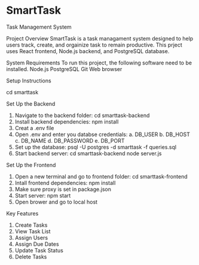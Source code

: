 # SmartTask
Task Management System

Project Overview
SmartTask is a task managament system designed to help users track, create, and orgainize task to remain productive. This prject uses React frontend, Node.js backend, and PostgreSQL database. 

System Requirements 
To run this project, the following software need to be installed.
  Node.js
  PostgreSQL
  Git
  Web browser 

  Setup Instructions

  cd smarttask

  Set Up the Backend
  1. Navigate to the backend folder: cd smarttask-backend
  2. Install backend dependencies: npm install
  3. Creat a .env file
  4. Open .env and enter you databse credentials:
     a. DB_USER
     b. DB_HOST
     c. DB_NAME
     d. DB_PASSWORD
     e. DB_PORT
  5. Set up the database: psql -U postgres -d smarttask -f queries.sql
  6. Start backend server:
      cd smarttask-backend
      node server.js

Set Up the Frontend
1. Open a new terminal and go to frontend folder: cd smarttask-frontend
2. Intall frontend dependencies: npm install
3. Make sure proxy is set in package.json
4. Start server: npm start
5. Open brower and go to local host

Key Features
1. Create Tasks
2. View Task List
3. Assign Users
4. Assign Due Dates
5. Update Task Status
6. Delete Tasks

     

